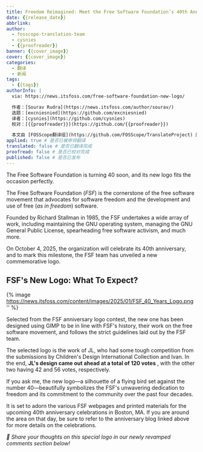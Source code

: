 ```yaml
---
title: Freedom Reimagined: Meet the Free Software Foundation’s 40th Anniversary Logo
date: {{release_date}}
abbrlink: 
author:
  - fosscope-translation-team
  - cysnies
  - {{proofreader}}
banner: {{cover_image}}
cover: {{cover_image}}
categories:
  - 翻译
  - 新闻
tags: 
  - {{tags}}
authorInfo: |
  via: https://news.itsfoss.com/free-software-foundation-new-logo/

  作者：[Sourav Rudra](https://news.itsfoss.com/author/sourav/)
  选题：[excniesnied](https://github.com/excniesnied)
  译者：[cysnies](https://github.com/cysnies)
  校对：[{{proofreader}}](https://github.com/{{proofreader}})

  本文由 [FOSScope翻译组](https://github.com/FOSScope/TranslateProject) 原创编译，[开源观察](https://fosscope.com/) 荣誉推出
applied: true # 是否已被申领翻译
translated: false # 是否已翻译完成
proofread: false # 是否已校对完成
published: false # 是否已发布
---
```


The Free Software Foundation is turning 40 soon, and its new logo fits the occasion perfectly.

<!-- more -->

The Free Software Foundation (_FSF_) is the cornerstone of the free software movement that advocates for software freedom and the development and use of free (_as in freedom_) software.

Founded by Richard Stallman in 1985, the FSF undertakes a wide array of work, including maintaining the GNU operating system, managing the GNU General Public License, spearheading free software activism, and much more.

On October 4, 2025, the organization will celebrate its 40th anniversary, and to mark this milestone, the FSF team has unveiled a new commemorative logo.

## FSF's New Logo: What To Expect?

{% image https://news.itsfoss.com/content/images/2025/01/FSF_40_Years_Logo.png '' %}

Selected from the FSF anniversary logo contest, the new one has been designed using GIMP to be in line with FSF's history, their work on the free software movement, and follows the strict guidelines laid out by the FSF team.

The selected logo is the work of JL, who had some tough competition from the submissions by Children's Design International Collection and Ivan. In the end, **JL's design came out ahead at a total of 120 votes** , with the other two having 42 and 56 votes, respectively.

If you ask me, the new logo—a silhouette of a flying bird set against the number 40—beautifully symbolizes the FSF's unwavering dedication to freedom and its commitment to the community over the past four decades.

It is set to adorn the various FSF webpages and printed materials for the upcoming 40th anniversary celebrations in Boston, MA. If you are around the area on that day, be sure to refer to the anniversary blog linked above for more details on the celebrations. 

_💬 Share your thoughts on this special logo in our newly revamped comments section below!_
